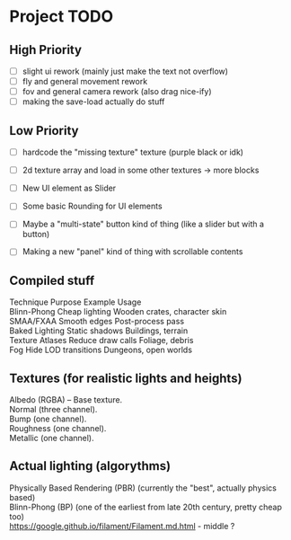 
# Project TODO  

## High Priority  
- [ ] slight ui rework (mainly just make the text not overflow) 
- [ ] fly and general movement rework 
- [ ] fov and general camera rework (also drag nice-ify) 
- [ ] making the save-load actually do stuff 

## Low Priority  
- [ ] hardcode the "missing texture" texture (purple black or idk) 
- [ ] 2d texture array and load in some other textures -> more blocks 
- [ ] New UI element as Slider 
- [ ] Some basic Rounding for UI elements 
- [ ] Maybe a "multi-state" button kind of thing (like a slider but with a button) 
- [ ] Making a new "panel" kind of thing with scrollable contents 


## Compiled stuff

Technique	Purpose	Example 	Usage  
Blinn-Phong	Cheap lighting		Wooden crates, character skin  
SMAA/FXAA	Smooth edges		Post-process pass  
Baked Lighting	Static shadows		Buildings, terrain  
Texture Atlases	Reduce draw calls	Foliage, debris  
Fog		Hide LOD transitions	Dungeons, open worlds  
 
## Textures (for realistic lights and heights)  
Albedo (RGBA) – Base texture.  
Normal (three channel).  
Bump (one channel).  
Roughness (one channel).  
Metallic (one channel).  

## Actual lighting (algorythms)  
Physically Based Rendering (PBR) (currently the "best", actually physics based)  
Blinn-Phong (BP) (one of the earliest from late 20th century, pretty cheap too)  
https://google.github.io/filament/Filament.md.html - middle ?  
